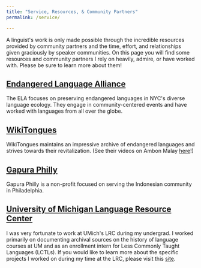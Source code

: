 ```yaml
---
title: "Service, Resources, & Community Partners"
permalink: /service/

---
```

A linguist's work is only made possible through the incredible resources provided by community partners and the time, effort, and relationships given graciously by speaker communities. On this page you will find some resources and community partners I rely on heavily, admire, or have worked with. Please be sure to learn more about them! 

## [Endangered Language Alliance](https://www.elalliance.org/) ##
The ELA focuses on preserving endangered languages in NYC's diverse language ecology. They engage in community-centered events and have worked with languages from all over the globe. 

## [WikiTongues](https://wikitongues.org/) ## 
WikiTongues maintains an impressive archive of endangered languages and strives towards their revitalization. (See their videos  on Ambon Malay [here](https://wikitongues.org/videos/nila_20150321_abs/)!)

## [Gapura Philly](https://www.gapuraphilly.org/) ## 
Gapura Philly is a non-profit focused on serving the Indonesian community in Philadelphia. 

## [University of Michigan Language Resource Center](https://lsa.umich.edu/lrc) ##
I was very fortunate to work at UMich's LRC during my undergrad. I worked primarily on documenting archival sources on the history of language courses at UM and as an enrollment intern for Less Commonly Taught Languages (LCTLs). If you would like to learn more about the specific projects I worked on during my time at the LRC, please visit this [site](https://sites.lsa.umich.edu/lrcshowcase/). 
